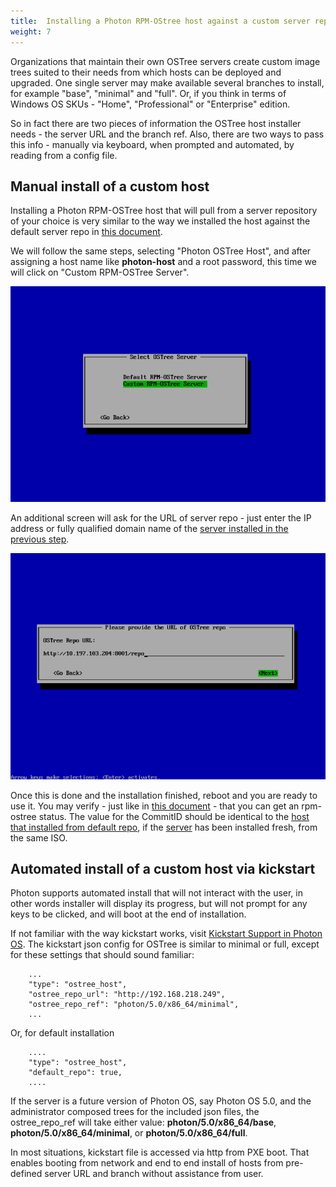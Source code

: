 ```yaml
---
title:  Installing a Photon RPM-OStree host against a custom server repository
weight: 7
---
```


Organizations that maintain their own OSTree servers create custom image trees suited to their needs from which hosts can be deployed and upgraded. One single server may make available several branches to install, for example "base", "minimal" and "full". Or, if you think in terms of Windows OS SKUs - "Home", "Professional" or "Enterprise" edition.

So in fact there are two pieces of information the OSTree host installer needs - the server URL and the branch ref. Also, there are two ways to pass this info - manually via keyboard, when prompted and automated, by reading from a config file.

## Manual install of a custom host

Installing a Photon RPM-OSTree host that will pull from a server repository of your choice is very similar to the way we installed the host against the default server repo in [this document](./administration-guide/photon-rpm-ostree/installing-a-host-against-default-server-repository/).  

We will follow the same steps, selecting "Photon OSTree Host", and after assigning a host name like **photon-host** and a root password, this time we will click on "Custom RPM-OSTree Server".  

![PhotonHostCustom](../../../images/rpmostree-custom.png)

An additional screen will ask for the URL of server repo - just enter the IP address or fully qualified domain name of the [server installed in the previous step](../../../administration-guide/photon-rpm-ostree/creating-a-rpm-ostree-server/).  

![PhotonHostCustomURL](../../../images/rpmostree-url.png)

Once this is done and the installation finished, reboot and you are ready to use it.
You may verify - just like in [this document](../../../administration-guide/photon-rpm-ostree/concepts-in-action/#querying-the-deployed-filetrees) - that you can get an rpm-ostree status. The value for the CommitID should be identical to the [host that installed from default repo](../../../administration-guide/photon-rpm-ostree/installing-a-host-against-default-server-repository/), if the [server](../../../administration-guide/photon-rpm-ostree/creating-a-rpm-ostree-server/) has been installed fresh, from the same ISO.  

## Automated install of a custom host via kickstart

Photon supports automated install that will not interact with the user, in other words installer will display its progress, but will not prompt for any keys to be clicked, and will boot at the end of installation.  

If not familiar with the way kickstart works, visit [Kickstart Support in Photon OS](../../../user-guide/working-with-kickstart/). The kickstart json config for OSTree is similar to minimal or full, except for these settings that should sound familiar: 

```
    ...
    "type": "ostree_host",
    "ostree_repo_url": "http://192.168.218.249",
    "ostree_repo_ref": "photon/5.0/x86_64/minimal",
    ...
```
Or, for default installation

```
    ....
    "type": "ostree_host",
    "default_repo": true,
    ....
```

If the server is a future version of Photon OS, say Photon OS 5.0, and the administrator composed trees for the included json files, the ostree_repo_ref will take either value: **photon/5.0/x86_64/base**, **photon/5.0/x86_64/minimal**, or **photon/5.0/x86_64/full**.

In most situations, kickstart file is accessed via http from PXE boot. That enables booting from network and end to end install of hosts from pre-defined server URL and branch without assistance from user. 
